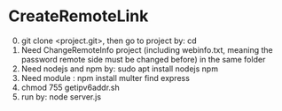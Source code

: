 # CreateRemoteLink
0. git clone <project.git>, then go to project by: cd <project name> <br /> 
1. Need ChangeRemoteInfo project (including webinfo.txt, meaning the password remote side must be changed before) in the same folder <br /> 
2. Need nodejs and npm by: sudo apt install nodejs npm <br /> 
3. Need module : npm install multer find express <br /> 
4. chmod 755 getipv6addr.sh
5. run by: node server.js <br /> 
